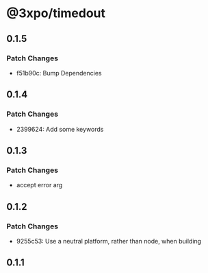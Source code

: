 # @3xpo/timedout

## 0.1.5

### Patch Changes

- f51b90c: Bump Dependencies

## 0.1.4

### Patch Changes

- 2399624: Add some keywords

## 0.1.3

### Patch Changes

- accept error arg

## 0.1.2

### Patch Changes

- 9255c53: Use a neutral platform, rather than node, when building

## 0.1.1

